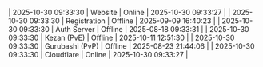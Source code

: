 | 2025-10-30 09:33:30 | Website | Online | 2025-10-30 09:33:27 |
| 2025-10-30 09:33:30 | Registration | Offline | 2025-09-09 16:40:23 |
| 2025-10-30 09:33:30 | Auth Server | Offline | 2025-08-18 09:33:31 |
| 2025-10-30 09:33:30 | Kezan (PvE) | Offline | 2025-10-11 12:51:30 |
| 2025-10-30 09:33:30 | Gurubashi (PvP) | Offline | 2025-08-23 21:44:06 |
| 2025-10-30 09:33:30 | Cloudflare | Online | 2025-10-30 09:33:27 |

